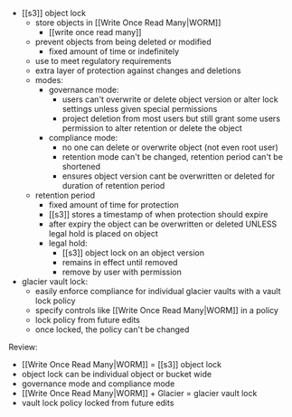 - [[s3]] object lock
  - store objects in [[Write Once Read Many|WORM]]
    - [[write once read many]]
  - prevent objects from being deleted or modified
    - fixed amount of time or indefinitely
  - use to meet regulatory requirements
  - extra layer of protection against changes and deletions
  - modes:
    - governance mode:
      - users can't overwrite or delete object version or alter lock settings unless given special permissions
      - project deletion from most users but still grant some users permission to alter retention or delete the object
    - compliance mode:
      - no one can delete or overwrite object (not even root user)
      - retention mode can't be changed, retention period can't be shortened
      - ensures object version cant be overwritten or deleted for duration of retention period
  - retention period
    - fixed amount of time for protection
    - [[s3]] stores a timestamp of when protection should expire
    - after expiry the object can be overwritten or deleted UNLESS legal hold is placed on object
    - legal hold:
      - [[s3]] object lock on an object version
      - remains in effect until removed
      - remove by user with permission
- glacier vault lock:
  - easily enforce compliance for individual glacier vaults with a vault lock policy
  - specify controls like [[Write Once Read Many|WORM]] in a policy
  - lock policy from future edits
  - once locked, the policy can't be changed

Review:
- [[Write Once Read Many|WORM]] = [[s3]] object lock
- object lock can be individual object or bucket wide
- governance mode and compliance mode
- [[Write Once Read Many|WORM]] + Glacier = glacier vault lock
- vault lock policy locked from future edits